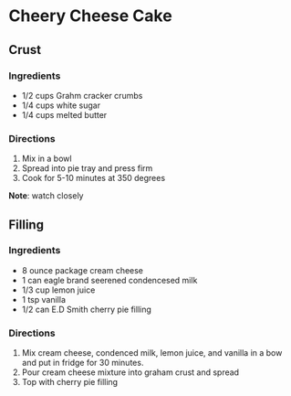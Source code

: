 # Cheery Cheese Cake

## Crust

### Ingredients
 * 1/2 cups Grahm cracker crumbs
 * 1/4 cups white sugar
 * 1/4 cups melted butter

### Directions
1. Mix in a bowl
2. Spread into pie tray and press firm
3. Cook for 5-10 minutes at 350 degrees

**Note**: watch closely

## Filling

### Ingredients
 * 8 ounce package cream cheese
 * 1 can eagle brand seerened condencesed milk
 * 1/3 cup lemon juice
 * 1 tsp vanilla
 * 1/2 can E.D Smith cherry pie filling

### Directions
1. Mix cream cheese, condenced milk, lemon juice, and vanilla in a bow and put in fridge for 30 minutes.
2. Pour cream cheese mixture into graham crust and spread
3. Top with cherry pie filling

